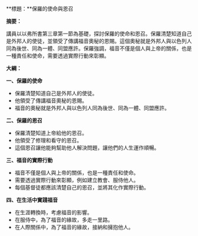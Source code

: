 **標題：**保羅的使命與恩召

**摘要：**

講員以以弗所書第三章第一節為基礎，探討保羅的使命和恩召。保羅清楚知道自己是外邦人的使徒，並領受了傳講福音奧秘的恩賜。這個奧秘就是外邦人與以色列人同為後世、同為一體、同盟應許。保羅強調，福音不僅是個人與上帝的關係，也是一種責任和使命，需要透過實際行動來彰顯。

**大綱：**

**一、保羅的使命**

* 保羅清楚知道自己是外邦人的使徒。
* 他領受了傳講福音奧秘的恩賜。
* 福音的奧秘就是外邦人與以色列人同為後世、同為一體、同盟應許。

**二、保羅的恩召**

* 保羅清楚知道上帝給他的恩召。
* 他領受了修理和看守的恩召。
* 這個恩召讓他能夠幫助他人解決問題，讓他們的人生運作順暢。

**三、福音的實際行動**

* 福音不僅是個人與上帝的關係，也是一種責任和使命。
* 需要透過實際行動來彰顯，例如建立教會、服侍他人。
* 每個基督徒都應該清楚自己的恩召，並將其化作實際行動。

**四、在生活中實踐福音**

* 在生涯轉換時，考慮福音的影響。
* 在服侍中，為了福音的緣故，多走一里路。
* 在人際關係中，為了福音的緣故，接納和擁抱他人。